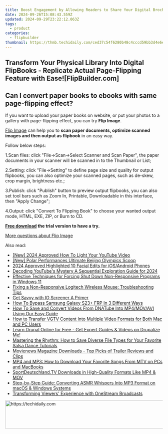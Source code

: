 ```yaml
---
title: Boost Engagement by Allowing Readers to Share Your Digital Brochures (Flipbooks) Across Facebook, Twitter & Google+
date: 2024-09-26T15:08:43.559Z
updated: 2024-09-29T23:22:12.063Z
tags:
  - product
categories:
  - flipbuilder
thumbnail: https://thmb.techidaily.com/ced37c54f6280b48c4cccd59bb3d4e6e75cf48a369ed52226c792a6ec4885ea2.jpg
---
```


## Transform Your Physical Library Into Digital FlipBooks - Replicate Actual Page-Flipping Feature with Ease![FlipBuilder.com]

## Can I convert paper books to ebooks with same page-flipping effect?

If you want to upload your paper books on website, or put your photos to a gallery with page-flipping effect, you can try **Flip Image**. 

[Flip Image](https://tools.techidaily.com/flipbuilder/products/) can help you to **scan paper documents, optimize scanned images and then output as flipbook** in an easy way.

Follow below steps:

1.Scan files: click "File->Scan->Select Scanner and Scan Paper", the paper documents in your scanner will be scanned in to the Thumbnail or List;

2.Setting: click "File->Setting" to define page size and quality for output flipbooks, you can also optimize your scanned pages, such as de-skew, crop margin, brightness etc.;

3.Publish: click "Publish" button to preview output flipbooks, you can also set tool bars such as Zoom In, Printable, Downloadable in this interface, then "Apply Change";

4.Output: click "Convert To Flipping Book" to choose your wanted output mode, HTML, EXE, ZIP, or Burn to CD.

**[Free download](https://tools.techidaily.com/flipbuilder/products/) the trial version to have a try.** 

[More questions about Flip Image](https://tools.techidaily.com/flipbuilder/products/)

<ins class="adsbygoogle"
     style="display:block"
     data-ad-format="autorelaxed"
     data-ad-client="ca-pub-7571918770474297"
     data-ad-slot="1223367746"></ins>

<ins class="adsbygoogle"
     style="display:block"
     data-ad-client="ca-pub-7571918770474297"
     data-ad-slot="8358498916"
     data-ad-format="auto"
     data-full-width-responsive="true"></ins>

<span class="atpl-alsoreadstyle">Also read:</span>
<div><ul>
<li><a href="https://youtube-sure.techidaily.com/024-approved-how-to-light-your-youtube-video/"><u>[New] 2024 Approved How To Light Your YouTube Video</u></a></li>
<li><a href="https://extra-support.techidaily.com/new-polar-performances-ultimate-beijing-olympics-scoop/"><u>[New] Polar Performances Ultimate Beijing Olympics Scoop</u></a></li>
<li><a href="https://some-knowledge.techidaily.com/2024-approved-highlighted-10-facial-edits-for-iosandroid-phones/"><u>2024 Approved Highlighted 10 Facial Edits for iOS/Android Phones</u></a></li>
<li><a href="https://youtube-docs.techidaily.com/ing-youtubes-mystery-a-sequential-exploration-guide-for-2024/"><u>Decoding YouTube's Mystery A Sequential Exploration Guide for 2024</u></a></li>
<li><a href="https://windows11.techidaily.com/effective-techniques-for-forcing-shut-down-non-responsive-programs-in-windows-11/"><u>Effective Techniques for Forcing Shut Down Non-Responsive Programs in Windows 11</u></a></li>
<li><a href="https://tech-savvy.techidaily.com/fixing-a-non-responsive-logitech-wireless-mouse-troubleshooting-tips/"><u>Fixing a Non-Responsive Logitech Wireless Mouse: Troubleshooting Tips</u></a></li>
<li><a href="https://on-screen-recording.techidaily.com/get-savvy-with-io-screener-a-primer/"><u>Get Savvy with IO Screener A Primer</u></a></li>
<li><a href="https://android-frp.techidaily.com/how-to-bypass-samsung-galaxy-s23plus-frp-in-3-different-ways-by-drfone-android/"><u>How To Bypass Samsung Galaxy S23+ FRP In 3 Different Ways</u></a></li>
<li><a href="https://win-data.techidaily.com/how-to-save-and-convert-videos-from-dnatube-into-mp4movavi-using-our-easy-guide/"><u>How To Save and Convert Videos From DNATube Into MP4/MOV/AVI Using Our Easy Guide</u></a></li>
<li><a href="https://win-data.techidaily.com/how-to-transfer-vgtv-content-into-multiple-video-formats-for-both-mac-and-pc-users/"><u>How to Transfer VGTV Content Into Multiple Video Formats for Both Mac and PC Users</u></a></li>
<li><a href="https://win-data.techidaily.com/learn-drupal-online-for-free-get-expert-guides-and-videos-on-drupalize-me/"><u>Learn Drupal Online for Free - Get Expert Guides & Videos on Drupalize Me!</u></a></li>
<li><a href="https://win-data.techidaily.com/mastering-the-rhythm-how-to-save-diverse-file-types-for-your-favorite-salsa-dance-tutorials/"><u>Mastering the Rhythm: How to Save Diverse File Types for Your Favorite Salsa Dance Tutorials</u></a></li>
<li><a href="https://win-data.techidaily.com/movienews-magazine-downloads-top-picks-of-trailer-reviews-and-clips/"><u>Movienews Magazine Downloads - Top Picks of Trailer Reviews and Clips</u></a></li>
<li><a href="https://win-data.techidaily.com/mp4-and-mp3-how-to-download-your-favorite-songs-from-mtv-on-pcs-and-macbooks/"><u>MP4 and MP3: How to Download Your Favorite Songs From MTV on PCs and MacBooks</u></a></li>
<li><a href="https://win-data.techidaily.com/sportdeutschlandtv-downloads-in-high-quality-formats-like-mp4-and-mov/"><u>SportDeutschland.TV Downloads in High-Quality Formats Like MP4 & MOV</u></a></li>
<li><a href="https://win-data.techidaily.com/step-by-step-guide-converting-asmr-whispers-into-mp3-format-on-macos-and-windows-systems/"><u>Step-by-Step Guide: Converting ASMR Whispers Into MP3 Format on macOS & Windows Systems</u></a></li>
<li><a href="https://extra-tips.techidaily.com/transforming-viewers-experience-with-onestream-broadcasts/"><u>Transforming Viewers' Experience with OneStream Broadcasts</u></a></li>
</ul></div>

<!-- affiliate ads begin -->
<a href="https://ephamedtechinc.pxf.io/c/5597632/2137229/26400" target="_top" id="2137229">
  <img src="//a.impactradius-go.com/display-ad/26400-2137229" border="0" alt="https://techidaily.com" width="728" height="90"/>
</a>
<img height="0" width="0" src="https://ephamedtechinc.pxf.io/i/5597632/2137229/26400" style="position:absolute;visibility:hidden;" border="0" />
<!-- affiliate ads end -->

